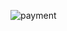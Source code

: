 ![payment](https://user-images.githubusercontent.com/69213274/109919237-348f0600-7c6d-11eb-84b0-884d9aece5d5.gif)
